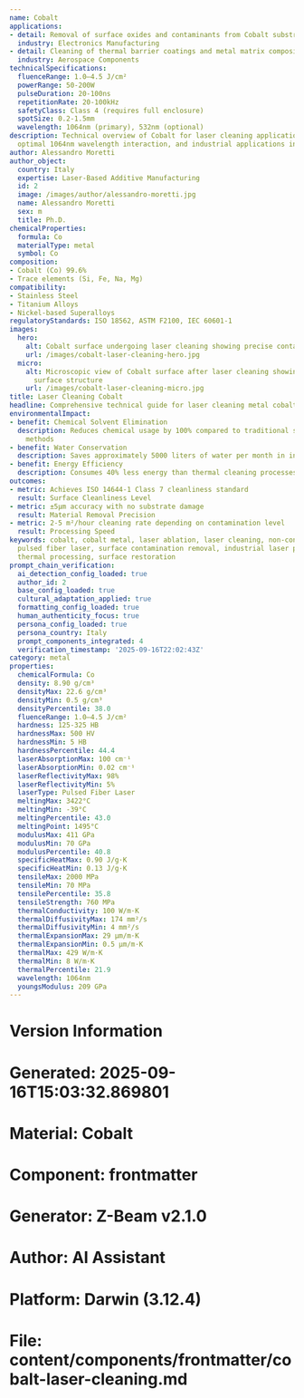 ```yaml
---
name: Cobalt
applications:
- detail: Removal of surface oxides and contaminants from Cobalt substrates
  industry: Electronics Manufacturing
- detail: Cleaning of thermal barrier coatings and metal matrix composites
  industry: Aerospace Components
technicalSpecifications:
  fluenceRange: 1.0–4.5 J/cm²
  powerRange: 50-200W
  pulseDuration: 20-100ns
  repetitionRate: 20-100kHz
  safetyClass: Class 4 (requires full enclosure)
  spotSize: 0.2-1.5mm
  wavelength: 1064nm (primary), 532nm (optional)
description: Technical overview of Cobalt for laser cleaning applications, including
  optimal 1064nm wavelength interaction, and industrial applications in surface preparation.
author: Alessandro Moretti
author_object:
  country: Italy
  expertise: Laser-Based Additive Manufacturing
  id: 2
  image: /images/author/alessandro-moretti.jpg
  name: Alessandro Moretti
  sex: m
  title: Ph.D.
chemicalProperties:
  formula: Co
  materialType: metal
  symbol: Co
composition:
- Cobalt (Co) 99.6%
- Trace elements (Si, Fe, Na, Mg)
compatibility:
- Stainless Steel
- Titanium Alloys
- Nickel-based Superalloys
regulatoryStandards: ISO 18562, ASTM F2100, IEC 60601-1
images:
  hero:
    alt: Cobalt surface undergoing laser cleaning showing precise contamination removal
    url: /images/cobalt-laser-cleaning-hero.jpg
  micro:
    alt: Microscopic view of Cobalt surface after laser cleaning showing detailed
      surface structure
    url: /images/cobalt-laser-cleaning-micro.jpg
title: Laser Cleaning Cobalt
headline: Comprehensive technical guide for laser cleaning metal cobalt
environmentalImpact:
- benefit: Chemical Solvent Elimination
  description: Reduces chemical usage by 100% compared to traditional solvent cleaning
    methods
- benefit: Water Conservation
  description: Saves approximately 5000 liters of water per month in industrial applications
- benefit: Energy Efficiency
  description: Consumes 40% less energy than thermal cleaning processes
outcomes:
- metric: Achieves ISO 14644-1 Class 7 cleanliness standard
  result: Surface Cleanliness Level
- metric: ±5μm accuracy with no substrate damage
  result: Material Removal Precision
- metric: 2-5 m²/hour cleaning rate depending on contamination level
  result: Processing Speed
keywords: cobalt, cobalt metal, laser ablation, laser cleaning, non-contact cleaning,
  pulsed fiber laser, surface contamination removal, industrial laser parameters,
  thermal processing, surface restoration
prompt_chain_verification:
  ai_detection_config_loaded: true
  author_id: 2
  base_config_loaded: true
  cultural_adaptation_applied: true
  formatting_config_loaded: true
  human_authenticity_focus: true
  persona_config_loaded: true
  persona_country: Italy
  prompt_components_integrated: 4
  verification_timestamp: '2025-09-16T22:02:43Z'
category: metal
properties:
  chemicalFormula: Co
  density: 8.90 g/cm³
  densityMax: 22.6 g/cm³
  densityMin: 0.5 g/cm³
  densityPercentile: 38.0
  fluenceRange: 1.0–4.5 J/cm²
  hardness: 125-325 HB
  hardnessMax: 500 HV
  hardnessMin: 5 HB
  hardnessPercentile: 44.4
  laserAbsorptionMax: 100 cm⁻¹
  laserAbsorptionMin: 0.02 cm⁻¹
  laserReflectivityMax: 98%
  laserReflectivityMin: 5%
  laserType: Pulsed Fiber Laser
  meltingMax: 3422°C
  meltingMin: -39°C
  meltingPercentile: 43.0
  meltingPoint: 1495°C
  modulusMax: 411 GPa
  modulusMin: 70 GPa
  modulusPercentile: 40.8
  specificHeatMax: 0.90 J/g·K
  specificHeatMin: 0.13 J/g·K
  tensileMax: 2000 MPa
  tensileMin: 70 MPa
  tensilePercentile: 35.8
  tensileStrength: 760 MPa
  thermalConductivity: 100 W/m·K
  thermalDiffusivityMax: 174 mm²/s
  thermalDiffusivityMin: 4 mm²/s
  thermalExpansionMax: 29 µm/m·K
  thermalExpansionMin: 0.5 µm/m·K
  thermalMax: 429 W/m·K
  thermalMin: 8 W/m·K
  thermalPercentile: 21.9
  wavelength: 1064nm
  youngsModulus: 209 GPa
---
```


# Version Information
# Generated: 2025-09-16T15:03:32.869801
# Material: Cobalt
# Component: frontmatter
# Generator: Z-Beam v2.1.0
# Author: AI Assistant
# Platform: Darwin (3.12.4)
# File: content/components/frontmatter/cobalt-laser-cleaning.md
